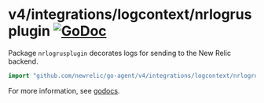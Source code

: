 # v4/integrations/logcontext/nrlogrusplugin [![GoDoc](https://godoc.org/github.com/newrelic/go-agent/v4/integrations/logcontext/nrlogrusplugin?status.svg)](https://godoc.org/github.com/newrelic/go-agent/v4/integrations/logcontext/nrlogrusplugin)

Package `nrlogrusplugin` decorates logs for sending to the New Relic backend.

```go
import "github.com/newrelic/go-agent/v4/integrations/logcontext/nrlogrusplugin"
```

For more information, see
[godocs](https://godoc.org/github.com/newrelic/go-agent/v4/integrations/logcontext/nrlogrusplugin).

